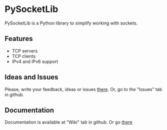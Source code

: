 # PySocketLib

PySocketLib is a Python library to simplify working with sockets.

## Features

- TCP servers
- TCP clients
- IPv4 and IPv6 support

## Ideas and Issues

Please, write your feedback, ideas or issues [there](https://github.com/Minuta18/PySocketLib/issues). Or, go to the "Issues" tab in github.

## Documentation

Documentation is available at "Wiki" tab in github. Or go [there](https://github.com/Minuta18/PySocketLib/wiki)